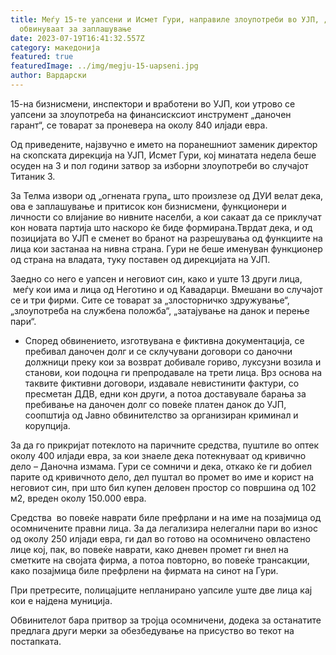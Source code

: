 ```yaml
---
title: Меѓу 15-те уапсени и Исмет Гури, направиле злоупотреби во УЈП, „огнените„
  обвинуваат за заплашување
date: 2023-07-19T16:41:32.557Z
category: македонија
featured: true
featuredImage: ../img/megju-15-uapseni.jpg
author: Вардарски
---
```

<!--StartFragment-->

15-на бизнисмени, инспектори и вработени во УЈП, кои утрово се уапсени за злоупотреба на финансисксиот инструмент „даночен гарант“, се товарат за проневера на околу 840 илјади евра.

Од приведените, најзвучно е името на поранешниот заменик директор на скопската дирекција на УЈП, Исмет Гури, кој минатата недела беше осуден на 3 и пол години затвор за изборни злоупотреби во случајот Титаник 3.

За Телма извори од „огнената група„ што произлезе од ДУИ велат дека, ова е заплашување и притисок кон бизнисмени, функционери и личности со влијание во нивните населби, а кои сакаат да се приклучат кон новата партија што наскоро ќе биде формирана.Тврдат дека, и од позицијата во УЈП е сменет во бранот на разрешувања од функциите на лица кои застанаа на нивна страна. Гури не беше именуван функционер од страна на владата, туку поставен од дирекцијата на УЈП.

Заедно со него е уапсен и неговиот син, како и уште 13 други лица,  меѓу кои има и лица од Неготино и од Кавадарци. Вмешани во случајот се и три фирми. Сите се товарат за „злосторничко здружување“, „злоупотреба на службена положба“, „затајување на данок и перење пари“.

* Според обвинението, изготвувана е фиктивна документација, се пребивал даночен долг и се склучувани договори со даночни должници преку кои за возврат добивале гориво, луксузни возила и станови, кои подоцна ги препродавале на трети лица. Врз основа на таквите фиктивни договори, издавале невистинити фактури, со пресметан ДДВ, едни кон други, а потоа доставувале барања за пребивање на даночен долг со повеќе платен данок до УЈП, соопштија од Јавно обвинителство за организиран криминал и корупција.

За да го прикријат потеклото на паричните средства, пуштиле во оптек околу 400 илјади евра, за кои знаеле дека потекнуваат од кривично дело – Даночна измама. Гури се сомничи и дека, откако ќе ги добиел парите од кривичното дело, дел пуштал во промет во име и корист на неговиот син, при што бил купен деловен простор со површина од 102 м2, вреден околу 150.000 евра.

Средства  во повеќе наврати биле префрлани и на име на позајмица од осомничените правни лица. За да легализира нелегални пари во износ од околу 250 илјади евра, ги дал во готово на осомничено овластено лице кој, пак, во повеќе наврати, како дневен промет ги внел на сметките на својата фирма, а потоа повторно, во повеќе трансакции, како позајмица биле префрлени на фирмата на синот на Гури.

При претресите, полицајците непланирано уапсиле уште две лица кај кои е најдена муниција.

Обвинителот бара притвор за тројца осомничени, додека за останатите предлага други мерки за обезбедување на присуство во текот на постапката.

<!--EndFragment-->